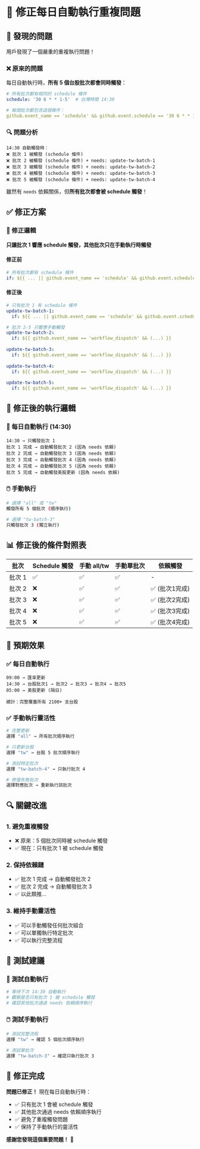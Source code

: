 # 🔧 修正每日自動執行重複問題

## 🚨 發現的問題

用戶發現了一個嚴重的重複執行問題！

### ❌ 原來的問題
每日自動執行時，**所有 5 個台股批次都會同時觸發**：

```yaml
# 所有批次都有相同的 schedule 條件
schedule: '30 6 * * 1-5'  # 台灣時間 14:30

# 每個批次都包含這個條件：
github.event_name == 'schedule' && github.event.schedule == '30 6 * * 1-5'
```

### 🔍 問題分析
```
14:30 自動觸發時：
❌ 批次 1 被觸發 (schedule 條件)
❌ 批次 2 被觸發 (schedule 條件) + needs: update-tw-batch-1
❌ 批次 3 被觸發 (schedule 條件) + needs: update-tw-batch-2  
❌ 批次 4 被觸發 (schedule 條件) + needs: update-tw-batch-3
❌ 批次 5 被觸發 (schedule 條件) + needs: update-tw-batch-4
```

雖然有 `needs` 依賴關係，但**所有批次都會被 schedule 觸發**！

## ✅ 修正方案

### 🎯 修正邏輯
**只讓批次 1 響應 schedule 觸發，其他批次只在手動執行時觸發**

#### 修正前
```yaml
# 所有批次都有 schedule 條件
if: ${{ ... || github.event_name == 'schedule' && github.event.schedule == '30 6 * * 1-5' }}
```

#### 修正後
```yaml
# 只有批次 1 有 schedule 條件
update-tw-batch-1:
  if: ${{ ... || github.event_name == 'schedule' && github.event.schedule == '30 6 * * 1-5' }}

# 批次 2-5 只響應手動觸發
update-tw-batch-2:
  if: ${{ github.event_name == 'workflow_dispatch' && (...) }}
  
update-tw-batch-3:
  if: ${{ github.event_name == 'workflow_dispatch' && (...) }}
  
update-tw-batch-4:
  if: ${{ github.event_name == 'workflow_dispatch' && (...) }}
  
update-tw-batch-5:
  if: ${{ github.event_name == 'workflow_dispatch' && (...) }}
```

## 🔄 修正後的執行邏輯

### 📅 每日自動執行 (14:30)
```
14:30 → 只觸發批次 1
批次 1 完成 → 自動觸發批次 2 (因為 needs 依賴)
批次 2 完成 → 自動觸發批次 3 (因為 needs 依賴)
批次 3 完成 → 自動觸發批次 4 (因為 needs 依賴)
批次 4 完成 → 自動觸發批次 5 (因為 needs 依賴)
批次 5 完成 → 自動觸發美股更新 (因為 needs 依賴)
```

### 🖱️ 手動執行
```bash
# 選擇 "all" 或 "tw"
觸發所有 5 個批次 (順序執行)

# 選擇 "tw-batch-3"  
只觸發批次 3 (獨立執行)
```

## 📊 修正後的條件對照表

| 批次 | Schedule 觸發 | 手動 all/tw | 手動單批次 | 依賴觸發 |
|------|---------------|-------------|------------|----------|
| 批次 1 | ✅ | ✅ | ✅ | - |
| 批次 2 | ❌ | ✅ | ✅ | ✅ (批次1完成) |
| 批次 3 | ❌ | ✅ | ✅ | ✅ (批次2完成) |
| 批次 4 | ❌ | ✅ | ✅ | ✅ (批次3完成) |
| 批次 5 | ❌ | ✅ | ✅ | ✅ (批次4完成) |

## 🎯 預期效果

### ✅ 每日自動執行
```
09:00 → 匯率更新
14:30 → 台股批次1 → 批次2 → 批次3 → 批次4 → 批次5
05:00 → 美股更新 (隔日)

總計：完整覆蓋所有 2100+ 支台股
```

### ✅ 手動執行靈活性
```bash
# 完整更新
選擇 "all" → 所有批次順序執行

# 只更新台股
選擇 "tw" → 台股 5 批次順序執行

# 測試特定批次
選擇 "tw-batch-4" → 只執行批次 4

# 修復失敗批次
選擇對應批次 → 重新執行該批次
```

## 🔍 關鍵改進

### 1. **避免重複觸發**
- ❌ 原來：5 個批次同時被 schedule 觸發
- ✅ 現在：只有批次 1 被 schedule 觸發

### 2. **保持依賴鏈**
- ✅ 批次 1 完成 → 自動觸發批次 2
- ✅ 批次 2 完成 → 自動觸發批次 3
- ✅ 以此類推...

### 3. **維持手動靈活性**
- ✅ 可以手動觸發任何批次組合
- ✅ 可以單獨執行特定批次
- ✅ 可以執行完整流程

## 🚀 測試建議

### 📅 測試自動執行
```bash
# 等待下次 14:30 自動執行
# 觀察是否只有批次 1 被 schedule 觸發
# 確認其他批次通過 needs 依賴順序執行
```

### 🖱️ 測試手動執行
```bash
# 測試完整流程
選擇 "tw" → 確認 5 個批次順序執行

# 測試單批次
選擇 "tw-batch-3" → 確認只執行批次 3
```

## 🎉 修正完成

**問題已修正！** 現在每日自動執行時：
- ✅ 只有批次 1 會被 schedule 觸發
- ✅ 其他批次通過 needs 依賴順序執行
- ✅ 避免了重複觸發問題
- ✅ 保持了手動執行的靈活性

**感謝您發現這個重要問題！** 🙏
